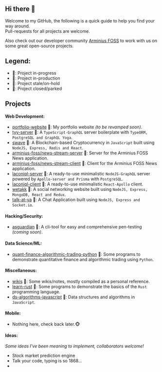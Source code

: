 ## Hi there 👋
Welcome to my GitHub, the following is a quick guide to help you find your way around.  
Pull-requests for all projects are welcome.

Also check out our developer community [Arminius FOSS](https://github.com/arminius-foss) to work with us on some great open-source projects.

## Legend:
- :green_book:: Project in-progress
- :blue_book:: Project in-production
- :orange_book:: Project stale/on-hold
- :closed_book:: Project closed/parked

## Projects
#### Web Development:
- [portfolio-website](https://devwatch.org/) :blue_book:: My portfolio website *(to be revamped soon)*.
- [tyy-server](https://github.com/hrittik777/tyy-server) :green_book:: A `TypeScript-GraphQL` server boilerplate with `TypeORM, PostgreSQL and GraphQL Yoga`.
- [swave](https://github.com/hrittik777/swave) :blue_book:: A Blockchain-based Cryptocurrency in `JavaScript` built using `NodeJS, Express, Redis and React`.
- [arminius-foss/news-stream-server](https://github.com/arminius-foss/news-stream-server) :orange_book:: Server for the Arminius FOSS News application.
- [arminius-foss/news-stream-client](https://github.com/arminius-foss/news-stream-client) :orange_book:: Client for the Arminius FOSS News application.
- [laconiql-server](https://github.com/hrittik777/laconiql-server) :green_book:: A ready-to-use minimalistic `NodeJS-GraphQL` server powered by `Apollo-server and Prisma` with `PostgreSQL`.
- [laconiql-client](https://github.com/hrittik777/laconiql-client) :green_book:: A ready-to-use minimalistic `React-Apollo` client.
- [wetakk](https://github.com/hrittik777/wetakk) :closed_book:: A social networking website built using `NodeJS, Express, MongoDB, React and Redux`.
- [talk-at-ya](https://github.com/hrittik777/talk-at-ya) :closed_book:: A Chat Application built using `NodeJS, Express and Socket.io`.

#### Hacking/Security:
- [asguardian](https://github.com/hrittik777/asguardian) :green_book:: A cli-tool for easy and comprehensive pen-testing *(coming soon)*.

#### Data Science/ML:
- [quant-finance-algorithmic-trading-python](https://github.com/hrittik777/quant-finance-algorithmic-trading-python) :orange_book:: Some programs to demonstrate quantitative finance and algorithmic trading using `Python`.

#### Miscellaneous:
- [wikis](https://github.com/hrittik777/wikis) :green_book:: Some wikis/notes, mostly compiled as a personal reference.
- [learn-rust](https://github.com/hrittik777/learn-rust) :orange_book:: Some programs to demonstrate the basics of the `Rust` programming language.
- [ds-algorithms-javascript](https://github.com/hrittik777/ds-algorithms-javascript) :green_book:: Data structures and algorithms in `JavaScript`.

#### Mobile:
- Nothing here, check back later.:monkey_face:

#### Ideas:
*Some ideas I've been meaning to implement, collaborators welcome!*
- Stock market prediction engine
- Talk your code, typing is so 1868...
- 